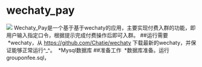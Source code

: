 # wechaty_pay
![](https://raw.githubusercontent.com/chatie/wechaty/master/image/wechaty-logo-en.png)
  Wechaty_Pay是一个基于基于wechaty的应用，主要实现付费入群的功能，即用户输入指定口令，根据提示完成付费操作后即可入群。
##运行需要
  *wechaty，从 https://github.com/Chatie/wechaty 下载最新的wechaty，并保证能够正常运行^_^。
  *Mysql数据库
##准备工作
  *数据库准备。运行grouponfee.sql，
